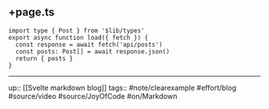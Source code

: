 ## +page.ts

```
import type { Post } from '$lib/types'
export async function load({ fetch }) {
  const response = await fetch('api/posts')
  const posts: Post[] = await response.json()
  return { posts }
}
```

---
up:: [[Svelte markdown blog]]
tags:: #note/clearexample #effort/blog #source/video #source/JoyOfCode #on/Markdown 
